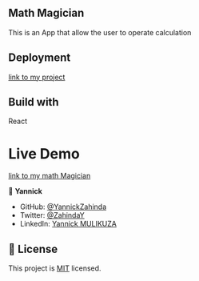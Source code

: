 ## Math Magician
This is an App that allow the user to operate calculation

## Deployment

[link to my project]()

## Build with

React

# Live Demo

[link to my math Magician]( https://yannickzahinda.github.io/To-do-list/)

👤 **Yannick**

- GitHub: [@YannickZahinda](https://github.com/YannickZahinda)
- Twitter: [@ZahindaY](https://twitter.com/ZahindaY)
- LinkedIn: [Yannick MULIKUZA](https://linkedin.com/in/linkedinhandle)

## 📝 License

This project is [MIT](./MIT.md) licensed.